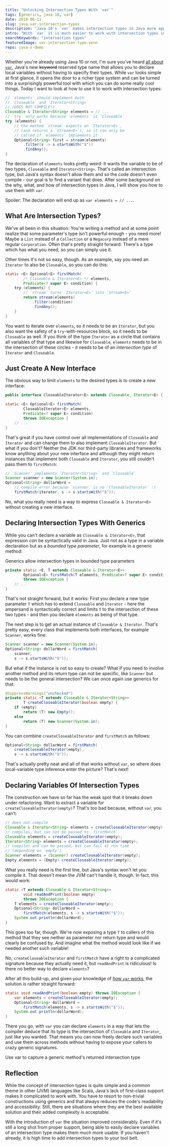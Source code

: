 ```yaml
---
title: "Unlocking Intersection Types With `var`"
tags: [generics, java-10, var]
date: 2018-06-11
slug: java-var-intersection-types
description: "Java 10's `var` makes intersection types in Java more approachable. Generics tricks are still needed, but `var` makes it easy to declare such variables."
intro: "With `var` it is much easier to work with intersection types in Java 10 and later. You still need non-trivial tricks with generics to declare intersection types, but thanks to `var` it is now easy to create local variables of such types."
searchKeywords: "intersection types"
featuredImage: var-intersection-type-venn
repo: java-x-demo
---
```


Whether you're already using Java 10 or not, I'm sure you've heard [all about `var`](java-10-var-type-inference), Java's new ~~keyword~~ reserved type name that allows you to declare local variables without having to specify their types.
While `var` looks simple at first glance, it opens the door to a richer type system and can be turned into a surprisingly powerful tool with which you can do some really cool things.
Today I want to look at how to use it to work with intersection types:

```java
// `elements` should implement both
// `Closeable` and `Iterator<String>`
// (DOES NOT COMPILE!)
Closeable & Iterator<String> elements = // ...
// `try` only works because `elements` is `Closeable`
try (elements) {
	// the method `stream` expects an `Iterator<E>`,
	// (and returns a `Stream<E>`), so it can only be
	// called if `elements` implements it
	Optional<String> first = stream(elements)
		.filter(s -> s.startsWith("$"))
		.findAny();
}
```

The declaration of `elements` looks pretty weird: It wants the variable to be of two types, `Closeable` and `Iterator<String>`.
That's called an intersection type, but Java's syntax doesn't allow them and so the code doesn't even compile - our goal is to find a variant that does.
After some background on the why, what, and how of intersection types in Java, I will show you how to use them with `var`.

Spoiler: The declaration will end up as `var elements = // ...`.


## What Are Intersection Types?

We've all been in this situation: You're writing a method and at some point realize that some parameter's type isn't powerful enough - you need more!
Maybe a `List` instead of a `Collection` or a `Megacorp` instead of a mere regular `Corporation`.
Often that's pretty straight forward: There's a type which has what you need, so you can simply use it.

Other times it's not so easy, though.
As an example, say you need an `Iterator` to also be `Closeable`, so you can do this:

```java
static <E> Optional<E> firstMatch(
		/* Closeable & Iterator<E> */ elements,
		Predicate<? super E> condition) {
	try (elements) {
		// `stream` turns `Iterator<E>` into `Stream<E>`
		return stream(elements)
			.filter(condition)
			.findAny();
	}
}
```

You want to iterate over `elements`, so it needs to be an `Iterator`, but you also want the safety of a `try`-with-resources block, so it needs to be `Closeable` as well.
If you think of the type `Iterator` as a circle that contains all variables of that type and likewise for `Closeable`, `elements` needs to be in the intersection of these circles - it needs to be of an *intersection type* of `Iterator` and `Closeable`.

## Just Create A New Interface

The obvious way to limit `elements` to the desired types is to create a new interface:

```java
public interface CloseableIterator<E> extends Closeable, Iterator<E> { }

static <E> Optional<E> firstMatch(
		CloseableIterator<E> elements,
		Predicate<? super E> condition)
		throws IOException {
	// ...
}
```

That's great if you have control over all implementations of `Closeable` and `Iterator` and can change them to also implement `CloseableIterator`.
But what if you don't?
Neither the JDK nor third-party libraries and frameworks know anything about your new interface and although they might return instances that implement both `Closeable` and `Iterator`, you still couldn't pass them to `firstMatch`:

```java
// `Scanner` implements `Iterator<String>` and `Closeable`
Scanner scanner = new Scanner(System.in);
Optional<String> dollarWord =
	// compile error because `scanner` is no `CloseableIterator` :(
	firstMatch(iterator, s -> s.startsWith("$"));
```

No, what you really need is a way to express `Closeable & Iterator<E>` without creating a new interface.

## Declaring Intersection Types With Generics

While you can't declare a variable as `Closeable & Iterator<E>`, that expression *can* be syntactically valid in Java.
Just not as a type in a variable declaration but as a *bounded type parameter*, for example in a generic method:

<pullquote>Generics allow intersection types in bounded type parameters</pullquote>

```java
private static <E, T extends Closeable & Iterator<E>>
		Optional<E> firstMatch(T elements, Predicate<? super E> condition)
		throws IOException {
	// ...
}
```

That's not straight forward, but it works: First you declare a new type parameter `T` which has to extend `Closeable` and `Iterator` - here the ampersand is syntactically correct and limits `T` to the intersection of these two types - and then you declare `elements` as being of that type.

The next step is to get an actual instance of `Closeable & Iterator`.
That's pretty easy, every class that implements both interfaces, for example `Scanner`, works fine:

```java
Scanner scanner = new Scanner(System.in);
Optional<String> dollarWord = firstMatch(
	scanner,
	s -> s.startsWith("$"));
```

But what if the instance is not so easy to create?
What if you need to involve another method and its return type can not be specific, like `Scanner` but needs to be the general intersection?
We can once again use generics for that:

```java
@SuppressWarnings("unchecked")
private static <T extends Closeable & Iterator<String>>
		T createCloseableIterator(boolean empty) {
	if (empty)
		return (T) new Empty();
	else
		return (T) new Scanner(System.in);
}
```

You can combine `createCloseableIterator` and `firstMatch` as follows:

```java
Optional<String> dollarWord = firstMatch(
	createCloseableIterator(empty),
	s -> s.startsWith("$"));
```

That's actually pretty neat and all of that works without `var`, so where does local-variable type inference enter the picture?
That's next!

## Declaring Variables Of Intersection Types

The construction we have so far has the weak spot that it breaks down under refactoring.
Want to extract a variable for `createCloseableIterator(empty)`?
That's too bad because, without `var`, you can't:

```java
// does not compile
Closeable & Iterator<String> elements = createCloseableIterator(empty);
// compiles, but can not be passed to `firstMatch`
Closeable elements = createCloseableIterator(empty);
Iterator<String> elements = createCloseableIterator(empty);
// compiles and can be passed, but can fail at run time
// (depending on `empty`)
Scanner elements = (Scanner) createCloseableIterator(empty);
Empty elements = (Empty) createCloseableIterator(empty);
```

What you really need is the first line, but Java's syntax won't let you compile it.
That doesn't mean the JVM can't handle it, though.
In fact, this would work:

```java
static <T extends Closeable & Iterator<String>>
		void readAndPrint(boolean empty)
		throws IOException {
	T elements = createCloseableIterator(empty);
	Optional<String> dollarWord =
		firstMatch(elements, s -> s.startsWith("$"));
	System.out.println(dollarWord);
}
```

This goes too far, though.
We're now exposing a type `T` to callers of this method that they see neither as parameter nor return type and would clearly be confused by.
And imagine what the method would look like if we needed another such variable!

No, `createCloseableIterator` and `firstMatch` have a right to a complicated signature because they actually need it, but `readAndPrint` is ridiculous!
Is there no better way to declare `elements`?

After all this build-up, and given your knowledge of [how `var` works](java-10-var-type-inference), the solution is rather straight forward:

```java
static void readAndPrint(boolean empty) throws IOException {
	var elements = createCloseableIterator(empty);
	Optional<String> dollarWord =
		firstMatch(elements, s -> s.startsWith("$"));
	System.out.println(dollarWord);
}
```

There you go, with `var` you can declare `elements` in a way that lets the compiler deduce that its type is the intersection of `Closeable` and `Iterator`, just like you wanted.
That means you can now freely declare such variables and use them across methods without having to expose your callers to crazy generic signatures.

<pullquote>Use var to capture a generic method's returned intersection type</pullquote>

## Reflection

While the concept of intersection types is quite simple and a common theme in other (JVM) languages like Scala, Java's lack of first-class support makes it complicated to work with.
You have to resort to non-trivial constructions using generics and that always reduces the code's readability and accessibility.
Still, there are situations where they are the best available solution and their added complexity is acceptable.

With the introduction of `var` the situation improved considerably.
Even if it's still a long shot from proper support, being able to easily declare variables of an intersection type makes them much more usable.
If you haven't already, it is high time to add intersection types to your tool belt.
